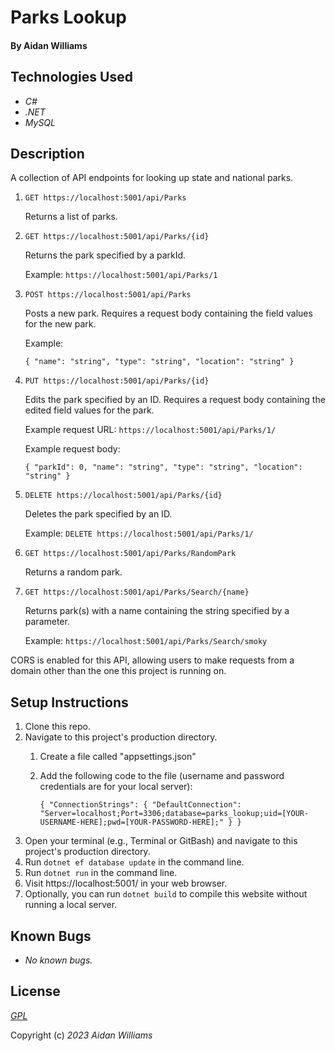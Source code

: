 # Parks Lookup

#### By Aidan Williams

## Technologies Used

* _C#_
* _.NET_
* _MySQL_

## Description

A collection of API endpoints for looking up state and national parks.

1. `GET https://localhost:5001/api/Parks`

    Returns a list of parks.

2. `GET https://localhost:5001/api/Parks/{id}`

    Returns the park specified by a parkId.

    Example: `https://localhost:5001/api/Parks/1`

3. `POST https://localhost:5001/api/Parks`

    Posts a new park. Requires a request body containing the field values for the new park.

    Example:

    `{
      "name": "string",
      "type": "string",
      "location": "string"
    }`

4. `PUT https://localhost:5001/api/Parks/{id}`

    Edits the park specified by an ID. Requires a request body containing the edited field values for the park.

    Example request URL: `https://localhost:5001/api/Parks/1/`

    Example request body:

    `{
      "parkId": 0,
      "name": "string",
      "type": "string",
      "location": "string"
    }`

5. `DELETE https://localhost:5001/api/Parks/{id}`

    Deletes the park specified by an ID.

    Example: `DELETE https://localhost:5001/api/Parks/1/`

6. `GET https://localhost:5001/api/Parks/RandomPark`

    Returns a random park.

7. `GET https://localhost:5001/api/Parks/Search/{name}`

    Returns park(s) with a name containing the string specified by a parameter.

    Example: `https://localhost:5001/api/Parks/Search/smoky`

CORS is enabled for this API, allowing users to make requests from a domain other than the one this project is running on.

## Setup Instructions

1. Clone this repo.
2. Navigate to this project's production directory.
    1. Create a file called "appsettings.json"
    2. Add the following code to the file (username and password credentials are for your local server):
    
        `{
          "ConnectionStrings": {
            "DefaultConnection": "Server=localhost;Port=3306;database=parks_lookup;uid=[YOUR-USERNAME-HERE];pwd=[YOUR-PASSWORD-HERE];"
          }
        }`
3. Open your terminal (e.g., Terminal or GitBash) and navigate to this project's production directory.
4. Run `dotnet ef database update` in the command line.
5. Run `dotnet run` in the command line.
6. Visit https://localhost:5001/ in your web browser.
7. Optionally, you can run `dotnet build` to compile this website without running a local server.

## Known Bugs

* _No known bugs._

## License

_[GPL](https://en.wikipedia.org/wiki/GNU_General_Public_License)_

Copyright (c) _2023_ _Aidan Williams_